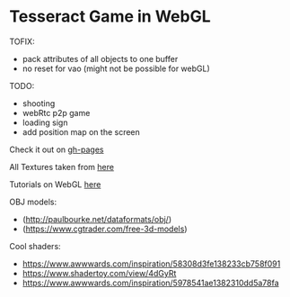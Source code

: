 # Tesseract Game in WebGL

TOFIX:

* pack attributes of all objects to one buffer
* no reset for vao (might not be possible for webGL)

TODO:

* shooting
* webRtc p2p game
* loading sign
* add position map on the screen

Check it out on [gh-pages](https://xmanatee.github.io/tesseract)

All Textures taken from [here](https://3dtextures.me/category/lava)

Tutorials on WebGL [here](https://developer.mozilla.org/en-US/docs/Web/API/WebGL_API/Tutorial/Getting_started_with_WebGL)

OBJ models:
* (http://paulbourke.net/dataformats/obj/)
* (https://www.cgtrader.com/free-3d-models)


Cool shaders:
* https://www.awwwards.com/inspiration/58308d3fe138233cb758f091
* https://www.shadertoy.com/view/4dGyRt
* https://www.awwwards.com/inspiration/5978541ae1382310dd5a78fa
    